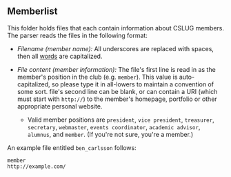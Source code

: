 Memberlist
----------
This folder holds files that each contain information about CSLUG members. The
parser reads the files in the following format:

* *Filename (member name):* All underscores are replaced with spaces, then all
  [words][1] are capitalized.

* *File content (member information):* The file's first line is read in as the
  member's position in the club (e.g. `member`). This value is auto-capitalized,
  so please type it in all-lowers to maintain a convention of some sort.
  file's second line can be blank, or can contain a URI (which must start with
  `http://`) to the member's homepage, portfolio or other appropriate personal
  website.

    * Valid member positions are `president`, `vice president`, `treasurer`,
      `secretary`, `webmaster`, `events coordinator`, `academic advisor`,
      `alumnus`, and `member`. (If you're not sure, you're a member.)

An example file entitled `ben_carlsson` follows:

	member
	http://example.com/

[1]: http://php.net/ucwords
